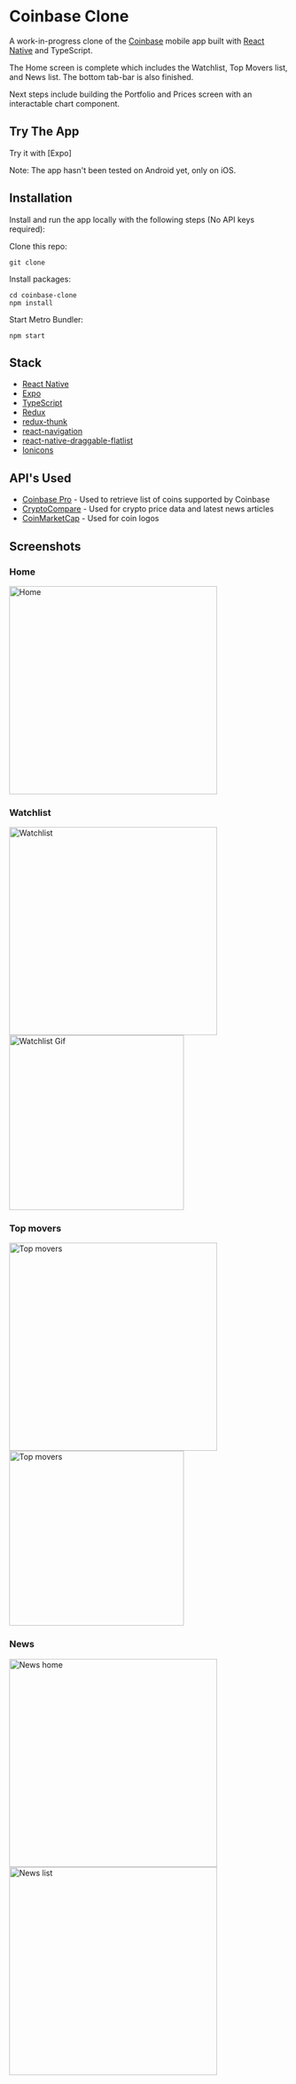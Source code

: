 

# Coinbase Clone

A work-in-progress clone of the [Coinbase](https://apps.apple.com/us/app/coinbase-buy-sell-bitcoin/id886427730) mobile app built with [React Native](https://reactnative.dev/) and TypeScript.

The Home screen is complete which includes the Watchlist, Top Movers list, and News list. The bottom tab-bar is also finished.

Next steps include building the Portfolio and Prices screen with an interactable chart component.

## Try The App
Try it with [Expo]

Note: The app hasn't been tested on Android yet, only on iOS.

## Installation
Install and run the app locally with the following steps (No API keys required):

Clone this repo:
```shell
git clone 
```

Install packages:
```shell
cd coinbase-clone
npm install
```

Start Metro Bundler:
```shell
npm start
```


## Stack
- [React Native](https://reactnative.dev/)
- [Expo](http://expo.io/)
- [TypeScript](https://www.typescriptlang.org/)
- [Redux](https://redux.js.org/)
- [redux-thunk](https://github.com/reduxjs/redux-thunk)
- [react-navigation](http://reactnavigation.org/)
- [react-native-draggable-flatlist](https://github.com/computerjazz/react-native-draggable-flatlist)
- [Ionicons](https://ionic.io/ionicons)

## API's Used
- [Coinbase Pro](https://docs.pro.coinbase.com/) - Used to retrieve list of coins supported by Coinbase
- [CryptoCompare](https://min-api.cryptocompare.com/documentation) - Used for crypto price data and latest news articles
- [CoinMarketCap](https://coinmarketcap.com/api/) - Used for coin logos

## Screenshots

### Home
<img
		width="375"
		alt="Home"
		src="https://user-images.githubusercontent.com/16995513/118373965-7d294080-b587-11eb-9ff3-e6e3284eeb90.png">

### Watchlist
<img
		width="375"
		alt="Watchlist"
		src="https://user-images.githubusercontent.com/16995513/118374000-b661b080-b587-11eb-9488-e71ed5ecc145.png">
<img
		width="315"
		alt="Watchlist Gif"
		src="https://user-images.githubusercontent.com/16995513/118374342-93380080-b589-11eb-9ded-0916167774d0.gif">

### Top movers
<img
		width="375"
		alt="Top movers"
		src="https://user-images.githubusercontent.com/16995513/118374016-cda09e00-b587-11eb-81c1-c05934160875.png">
<img
		width="315"
		alt="Top movers"
		src="https://user-images.githubusercontent.com/16995513/118374499-6fc18580-b58a-11eb-889a-aef842f134d8.gif">

### News
<img
		width="375"
		alt="News home"
		src="https://user-images.githubusercontent.com/16995513/118374032-e6a94f00-b587-11eb-9f3c-592118b2f66f.png">
<img
		width="375"
		alt="News list"
		src="https://user-images.githubusercontent.com/16995513/118374034-ea3cd600-b587-11eb-9bbd-214be48b906b.png">
